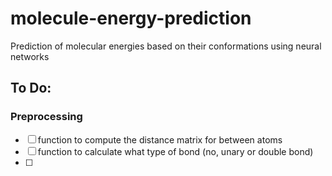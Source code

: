 # molecule-energy-prediction

Prediction of molecular energies based on their conformations using neural networks

## To Do:

### Preprocessing

- [ ] function to compute the distance matrix for between atoms
- [ ] function to calculate what type of bond (no, unary or double bond)
- [ ]
